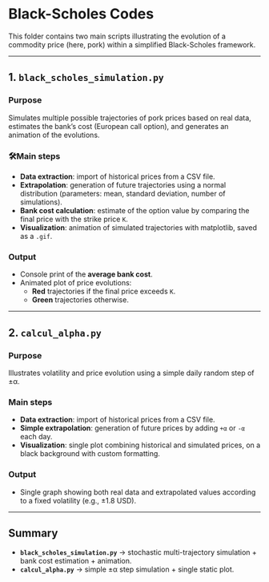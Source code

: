# Black-Scholes Codes

This folder contains two main scripts illustrating the evolution of a commodity price (here, pork) within a simplified Black-Scholes framework.  

---

## 1. `black_scholes_simulation.py`

### Purpose  
Simulates multiple possible trajectories of pork prices based on real data, estimates the bank’s cost (European call option), and generates an animation of the evolutions.  

### 🛠Main steps  
- **Data extraction**: import of historical prices from a CSV file.  
- **Extrapolation**: generation of future trajectories using a normal distribution (parameters: mean, standard deviation, number of simulations).  
- **Bank cost calculation**: estimate of the option value by comparing the final price with the strike price `K`.  
- **Visualization**: animation of simulated trajectories with matplotlib, saved as a `.gif`.  

### Output  
- Console print of the **average bank cost**.  
- Animated plot of price evolutions:  
  - **Red** trajectories if the final price exceeds `K`.  
  - **Green** trajectories otherwise.  

---

## 2. `calcul_alpha.py`

### Purpose  
Illustrates volatility and price evolution using a simple daily random step of ±α.  

### Main steps  
- **Data extraction**: import of historical prices from a CSV file.  
- **Simple extrapolation**: generation of future prices by adding `+α` or `-α` each day.  
- **Visualization**: single plot combining historical and simulated prices, on a black background with custom formatting.  

### Output  
- Single graph showing both real data and extrapolated values according to a fixed volatility (e.g., ±1.8 USD).  

---

## Summary

- **`black_scholes_simulation.py`** → stochastic multi-trajectory simulation + bank cost estimation + animation.  
- **`calcul_alpha.py`** → simple ±α step simulation + single static plot.  
